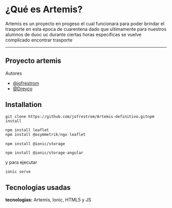 # ¿Qué es Artemis?

Artemis es un proyecto en progeso el cual funcionara para poder brindar el trasporte en esta epoca de cuarentena dado que ultimamente para nuestros alumnos de duoc uc durante ciertas horas especificas se vuelve complicado encontrar trasporte


---



## Proyecto artemis

Autores

- [@jofrestrom](https://www.github.com/jofrestrom)
- [@Dreyco](https://www.github.com/Dreyco0001)

## Installation

```
git clone https://github.com/jofrestrom/Artemis-definitivo.gitnpm install
```


```javascript
npm install leaflet
npm install @asymmetrik/ngx-leaflet
```


```
npm install @ionic/storage
```


```
npm install @ionic/storage-angular
```


y para ejecutar

```
ionic serve
```

## Tecnologias usadas

**tecnologias:** Artemis, Ionic, HTML5 y JS
